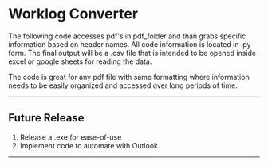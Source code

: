 # Worklog Converter

The following code accesses pdf's in pdf_folder and than grabs specific information based on header names.
All code information is located in .py form. The final output will be a .csv file that is intended to be opened inside excel or google sheets for reading the data.  

The code is great for any pdf file with same formatting where information needs to be easily organized and accessed over long periods of time.

---  
## Future Release  
1. Release a .exe for ease-of-use
2. Implement code to automate with Outlook.
---  
